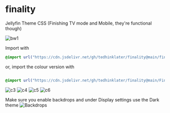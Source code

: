 # finality
Jellyfin Theme CSS (Finishing TV mode and Mobile, they're functional though)

![bw1](https://i.imgur.com/kwQ1unx.png)

Import with

```css
@import url("https://cdn.jsdelivr.net/gh/tedhinklater/finality@main/finality.css");

```

or, import the colour version with

```css

@import url("https://cdn.jsdelivr.net/gh/tedhinklater/finality@main/Finality-Coloured.css");

```

![c3](https://i.imgur.com/vWYbwnU.png)
![c4](https://i.imgur.com/pGZNUqS.png)
![c5](https://i.imgur.com/feKye7w.png)
![c6](https://i.imgur.com/SsVy290.png)

Make sure you enable backdrops and under Display settings use the Dark theme
![Backdrops](https://i.imgur.com/18D9IO3.png)

